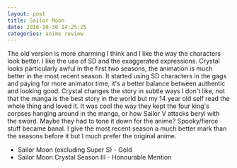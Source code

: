 ```yaml
---
layout: post
title: Sailor Moon
date: 2016-10-30 14:25:25
categories: anime review
---
```


The old version is more charming I think and I like the way the characters look better. I like the use of SD and the exaggerated expressions. Crystal looks particularly awful in the first two seasons, the animation is much better in the most recent season. It started using SD characters in the gags and paying for more animator time, it's a better balance between authentic and looking good. Crystal changes the story in subtle ways I don't like, not that the manga is the best story in the world but my 14 year old self read the whole thing and loved it. It was cool the way they kept the four king's corpses hanging around in the manga, or how Sailor V attacks beryl with the sword. Maybe they had to tone it down for the anime? Spooky/fierce stuff became banal. I give the most recent season a much better mark than the seasons before it but I much prefer the original anime.

 * Sailor Moon (excluding Super S) - Gold
 * Sailor Moon Crystal Season III - Honourable Mention

